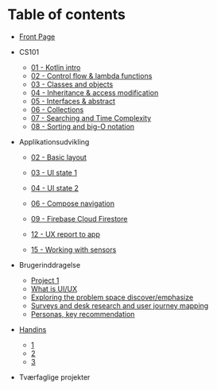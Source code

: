# Table of contents

* [Front Page](README.md)

* CS101
  * [01 - Kotlin intro](cs101/01-kotlin-intro.md)
  * [02 - Control flow & lambda functions](cs101/02-control-flow-lambda.md)
  * [03 - Classes and objects](cs101/03-classes-and-objects.md)
  * [04 - Inheritance & access modification](cs101/04-inheritance-access-modification.md) 

  - [05 - Interfaces & abstract](cs101/05-interfaces-abstract.md)
  - [06 - Collections](CS101/06-collections-enum.md)
  - [07 - Searching and Time Complexity](CS101/07-searchingtimecomplexity.md) 
  - [08 - Sorting and big-O notation](CS101/08-sortingbigO.md) 
* Applikationsudvikling

  - [02 - Basic layout](applikationsudvikling/02-basic-layout.md)

  - [03 - UI state 1](applikationsudvikling/03-ui-state-intro.md)

  - [04 - UI state 2](applikationsudvikling/04-ui-state-lists.md)

  - [06 - Compose navigation](applikationsudvikling/06-compose-navigation.md)
  
  - [09 - Firebase Cloud Firestore](applikationsudvikling/09-firebase-cloud-firestore.md)
  
  - [12 - UX report to app](applikationsudvikling/12-ux-report-to-app.md)
  
  - [15 - Working with sensors](applikationsudvikling/15-sensors.md)
* Brugerinddragelse
  * [Project 1](brugerinddragelse/project-1.md)
  * [What is UI/UX](brugerinddragelse/week-5.md)
  * [Exploring the problem space discover/emphasize](brugerinddragelse/week-6.md)
  * [Surveys and desk research and user journey mapping](brugerinddragelse/week-7.md)
  * [Personas, key recommendation](brugerinddragelse/week-8.md)
* [Handins](handins/README.md)
  * [1](handins/week-1.md)
  * [2](handins/week-2.md)
  * [3](handins/week-3.md)
* Tværfaglige projekter 



